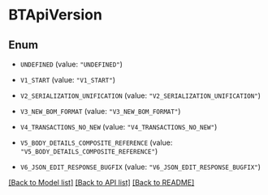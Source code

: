 # BTApiVersion

## Enum


* `UNDEFINED` (value: `"UNDEFINED"`)

* `V1_START` (value: `"V1_START"`)

* `V2_SERIALIZATION_UNIFICATION` (value: `"V2_SERIALIZATION_UNIFICATION"`)

* `V3_NEW_BOM_FORMAT` (value: `"V3_NEW_BOM_FORMAT"`)

* `V4_TRANSACTIONS_NO_NEW` (value: `"V4_TRANSACTIONS_NO_NEW"`)

* `V5_BODY_DETAILS_COMPOSITE_REFERENCE` (value: `"V5_BODY_DETAILS_COMPOSITE_REFERENCE"`)

* `V6_JSON_EDIT_RESPONSE_BUGFIX` (value: `"V6_JSON_EDIT_RESPONSE_BUGFIX"`)


[[Back to Model list]](../README.md#documentation-for-models) [[Back to API list]](../README.md#documentation-for-api-endpoints) [[Back to README]](../README.md)


